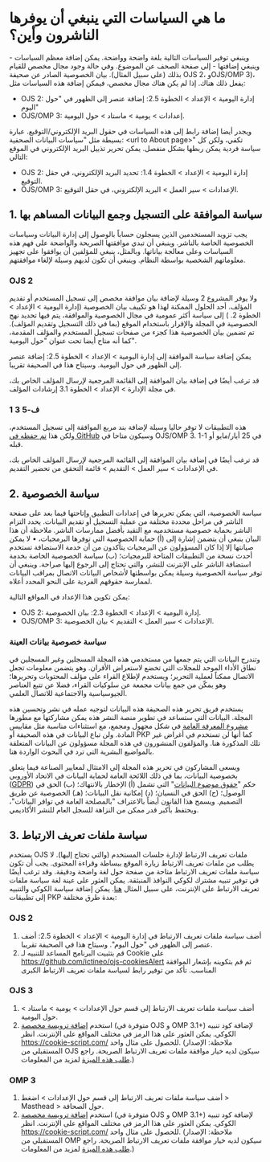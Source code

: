 # ما هي السياسات التي ينبغي أن يوفرها الناشرون وأين؟

وينبغي توفير السياسات التالية بلغة واضحة وواضحة. يمكن إضافة معظم السياسات - وينبغي إضافتها - إلى صفحة الصحف عن الموضوع. وفي حالة وجود مجال مخصص للقيام بذلك (على سبيل المثال). بيان الخصوصية الصادر عن صحيفة OJS 2، وOJS/OMP 3)، يفعل ذلك هناك. إذا لم يكن هناك مجال مخصص، فيمكن إضافة هذه السياسات مثل:

  * OJS 2: إدارة اليومية > الإعداد > الخطوة 2.5: إضافة عنصر إلى الظهور في "حول اليوم"
  * OJS/OMP 3: إعدادات > يومية > ماستاد > حول اليومية.

ويجدر أيضا إضافة رابط إلى هذه السياسات في حقول البريد الإلكتروني/التوقيع. عبارة بسيطة مثل "سياسات البيانات الصحفية: &lt;url to About page&gt;" تكفي، ولكن كل سياسة فردية يمكن ربطها بشكل منفصل. يمكن تحرير تذييل البريد الإلكتروني في الموقع التالي:

  * OJS 2: إدارة اليومية > الإعداد > الخطوة 1.4: تحديد البريد الإلكتروني، في حقل التوقيع.
  * OJS/OMP 3: الإعدادات > سير العمل > البريد الإلكتروني، في حقل التوقيع.

## 1. سياسة الموافقة على التسجيل وجمع البيانات المساهم بها

يجب تزويد المستخدمين الذين يسجلون حساباً بالوصول إلى إدارة البيانات وسياسات الخصوصية الخاصة بالناشر. وينبغي أن تبدي موافقتها الصريحة والواضحة على فهم هذه السياسات وعلى معالجة بياناتها. وبالمثل، ينبغي للمؤلفين أن يوافقوا على تجهيز معلوماتهم الشخصية بواسطة النظام. وينبغي أن تكون لديهم وسيلة لإلغاء موافقتهم.

### OJS 2

ولا يوفر المشروع 2 وسيلة لإضافة بيان موافقة مخصص إلى تسجيل المستخدم أو تقديم المؤلف. أحد الحلول الممكنة لهذا هو تكييف بيان الخصوصية (إدارة اليومية > الإعداد > الخطوة 2. ) إلى سياسة أكثر عمومية في مجال الخصوصية والموافقة، يتم فيها تحديد نهج الخصوصية في المجلة والإقرار باستخدام الموقع (بما في ذلك التسجيل وتقديم المؤلف). تم تضمين بيان الخصوصية هذا كجزء من صفحات تسجيل المستخدم والمؤلف المقدمة، كما أنه متاح أيضا تحت عنوان "حول اليومية".

يمكن إضافة سياسة الموافقة إلى إدارة اليومية > الإعداد > الخطوة 2.5: إضافة عنصر إلى الظهور في حول اليومية. وسيتاح هذا في الصحيفة تقريبا.

قد ترغب أيضًا في إضافة بيان الموافقة إلى القائمة المرجعية لإرسال المؤلف الخاص بك، في مجلة الإدارة > الإعداد > الخطوة 3.1 إرشادات المؤلف.

### 1 ف-5 3

هذه التطبيقات لا توفر حاليا وسيلة لإضافة بند مربع الموافقة إلى تسجيل المستخدم، ولكن هذا [تم حفظه في GitHub](https://github.com/pkp/pkp-lib/issues/3575)  وسيكون متاحا في OJS/OMP 3. 1-1 في 25 أيار/مايو أو قبله.

قد ترغب أيضًا في إضافة بيان الموافقة إلى القائمة المرجعية لإرسال المؤلف الخاص بك، في الإعدادات > سير العمل > التقديم > قائمة التحقق من تحضير التقديم.

## 2. سياسة الخصوصية

سياسة الخصوصية، التي يمكن تحريرها في إعدادات التطبيق وإتاحتها فيما بعد على صفحة الناشر في مراحل محددة مختلفة من عملية التسجيل أو تقديم البيانات. يحدد التزام الناشر بحماية خصوصية مستخدميه مع التقيد بأفضل ممارسات الناشر. ملاحظة أن هذا البيان ينبغي أن يتضمن إشارة إلى (أ) حماية الخصوصية التي توفرها البرمجيات، • لا يمكن صيانتها إلا إذا كان المسؤولون عن البرمجيات يتأكدون من أن خدمة الاستضافة تستخدم أحدث نسخة من التطبيقات المتاحة للبرمجيات؛ (ب) سياسة الخصوصية الخاصة بخدمة استضافة الناشر على الإنترنت للنشر، والتي تحتاج إلى الرجوع إليها صراحة. وينبغي أن توفر سياسة الخصوصية وسيلة يمكن بواسطتها لأشخاص البيانات الاتصال بمراقب البيانات لممارسة حقوقهم الفردية على النحو المحدد أعلاه.

يمكن تكوين هذا الإعداد في المواقع التالية:

  * OJS 2: إدارة اليومية > الإعداد > الخطوة 2.3: بيان الخصوصية.
  * OJS/OMP 3: الإعدادات > سير العمل > التقديم > بيان الخصوصية.

### سياسة خصوصية بيانات العينة

وتندرج البيانات التي يتم جمعها من مستخدمي هذه المجلة المسجلين وغير المسجلين في نطاق الأداء الموحد للمجلات التي تخضع لاستعراض الأقران. وهو يتضمن معلومات تجعل الاتصال ممكناً لعملية التحرير؛ ويستخدم لإطلاع القراء على مؤلف المحتويات وتحريرها؛ وهو يمكّن من جمع بيانات مجمعة عن سلوكيات القراء، فضلا عن تتبع العناصر الجيوسياسية والاجتماعية للاتصال العلمي.

يستخدم فريق تحرير هذه الصحيفة هذه البيانات لتوجيه عمله في نشر وتحسين هذه المجلة. البيانات التي ستساعد في تطوير منصة النشر هذه يمكن مشاركتها مع مطورها [مشروع المعرفة العامة](https://pkp.sfu.ca/) في شكل مجهول ومجمع، مع استثناءات مناسبة مثل مقاييس المادة. ولن تباع البيانات في هذه الصحيفة أو PKP كما أنها لن تستخدم في أغراض غير تلك المذكورة هنا. والمؤلفون المنشورون في هذه المجلة مسؤولون عن البيانات المتعلقة بالمواضيع البشرية التي ترد في البحوث الواردة هنا.

ويسعى المشاركون في تحرير هذه المجلة إلى الامتثال لمعايير الصناعة فيما يتعلق بخصوصية البيانات، بما في ذلك اللائحة العامة لحماية البيانات في الاتحاد الأوروبي ([GDPR](https://www.eugdpr.org/eugdpr.org.html)) حكم "[حقوق موضوع البيانات](https://www.eugdpr.org/key-changes.html)" التي تشمل (أ) الإخطار بالانتهاك؛ (ب) الحق في الوصول؛ (ج) الحق في النسيان؛ (د) إمكانية نقل البيانات؛ (هـ) الخصوصية عن طريق التصميم. ويسمح هذا القانون أيضاً بالاعتراف "بالمصلحة العامة في توافر البيانات"، ويحتفظ بأكبر قدر ممكن من النزاهة للسجل العام للنشر الأكاديمي.

## 3. سياسة ملفات تعريف الارتباط

يستخدم OJS ملفات تعريف الارتباط لإدارة جلسات المستخدم (والتي تحتاج إليها). لا يطلب من ملفات تعريف الارتباط زيارة الموقع ببساطة وقراءة المحتوى. يجب أن تكون سياسة ملفات تعريف الارتباط متاحة من صفحة حول لغة واضحة ودقيقة. وقد ترغب أيضًا في توفير تنبيه مشترك لكوكي النوافذ المنبثقة. يمكن العثور على عينة لغة سياسة ملفات تعريف الارتباط على الإنترنت، على سبيل المثال [هنا](https://cookie-script.com/cookie-policy-templates/en.html). يمكن إضافة سياسة الكوكي والتنبيه إلى تطبيقات PKP بعدة طرق مختلفة:

### OJS 2

1. أضف سياسة ملفات تعريف الارتباط في إدارة اليومية > الإعداد > الخطوة 2.5: أضف عنصر إلى الظهور في "حول اليوم". وسيتاح هذا في الصحيفة تقريبا.
2. قم بتثبيت البرنامج المساعد للتنبيه لـ Cookie على https://github.com/ictineo/ojs-cookiesAlert ثم قم بتكوينه بإشعار الموافقة المناسب. تأكد من توفير رابط لسياسة ملفات تعريف الارتباط الكبرى

### OJS 3

1. أضف سياسة ملفات تعريف الارتباط إلى قسم حول الإعدادات > يومية > ماستاد > حول اليومية.
2. استخدم [إضافة ترويسة مخصصة](https://pkp.sfu.ca/2018/03/01/enriching-ojs-omp-with-javascript-no-coding-required/) (متوفرة في OJS و OMP 3.1+) لإضافة كود تنبيه الكوكي. يمكن العثور على هذا الرمز في مختلف المواقع على الإنترنت. انظر https://cookie-script.com/ للحصول على مثال واحد. (ملاحظة: الإصدار المستقبلي من OJS سيكون لديه خيار موافقة ملفات تعريف الارتباط الصريحة. راجع [طلب هذه الميزة](https://github.com/pkp/pkp-lib/issues/3624) لمزيد من المعلومات.)

### OMP 3

1. أضف سياسة ملفات تعريف الارتباط إلى قسم حول الإعدادات > اضغط > Masthead > حول الصحافة.
2. استخدم [إضافة ترويسة مخصصة](https://pkp.sfu.ca/2018/03/01/enriching-ojs-omp-with-javascript-no-coding-required/) (متوفرة في OJS و OMP 3.1+) لإضافة كود تنبيه الكوكي. يمكن العثور على هذا الرمز في مختلف المواقع على الإنترنت. انظر https://cookie-script.com/ للحصول على مثال واحد. (ملاحظة: الإصدار المستقبلي من OMP سيكون لديه خيار موافقة ملفات تعريف الارتباط الصريحة. راجع [طلب هذه الميزة](https://github.com/pkp/pkp-lib/issues/3624) لمزيد من المعلومات.)
